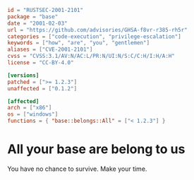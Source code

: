 ```toml
id = "RUSTSEC-2001-2101"
package = "base"
date = "2001-02-03"
url = "https://github.com/advisories/GHSA-f8vr-r385-rh5r"
categories = ["code-execution", "privilege-escalation"]
keywords = ["how", "are", "you", "gentlemen"]
aliases = ["CVE-2001-2101"]
cvss = "CVSS:3.1/AV:N/AC:L/PR:N/UI:N/S:C/C:H/I:H/A:H"
license = "CC-BY-4.0"

[versions]
patched = [">= 1.2.3"]
unaffected = ["0.1.2"]

[affected]
arch = ["x86"]
os = ["windows"]
functions = { "base::belongs::All" = ["< 1.2.3"] }
```

# All your base are belong to us

You have no chance to survive. Make your time.
